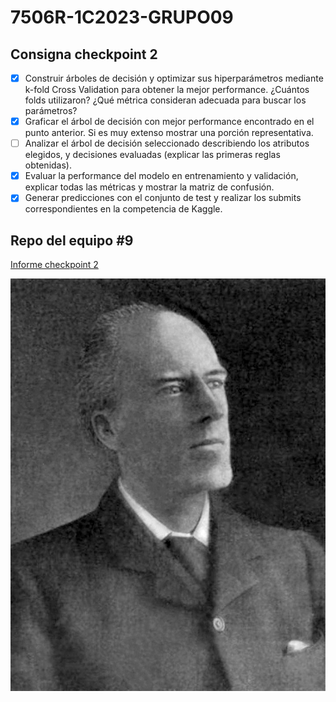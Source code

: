 # 7506R-1C2023-GRUPO09

## Consigna checkpoint 2
- [X] Construir árboles de decisión y optimizar sus hiperparámetros mediante k-fold Cross Validation para obtener la mejor performance. ¿Cuántos folds utilizaron? ¿Qué métrica consideran adecuada para buscar los parámetros?
- [X] Graficar el árbol de decisión con mejor performance encontrado en el punto anterior. Si es muy extenso mostrar una porción representativa.
- [ ] Analizar el árbol de decisión seleccionado describiendo los atributos elegidos, y decisiones evaluadas (explicar las primeras reglas obtenidas).
- [X] Evaluar la performance del modelo en entrenamiento y validación, explicar todas las métricas y mostrar la matriz de confusión.
- [X] Generar predicciones con el conjunto de test y realizar los submits correspondientes en la competencia de Kaggle.

## Repo del equipo #9

[Informe checkpoint 2](informe/7506R_TP1_GRUPO09_CHP2_REPORTE.pdf)


![Karl Pearson](informe/images/Karl_Pearson.jpg)
